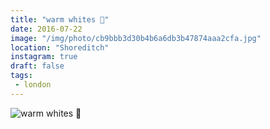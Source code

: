 ```yaml
---
title: "warm whites 🚐"
date: 2016-07-22
image: "/img/photo/cb9bbb3d30b4b6a6db3b47874aaa2cfa.jpg"
location: "Shoreditch"
instagram: true
draft: false
tags:
 - london
---
```


![warm whites 🚐](/img/photo/cb9bbb3d30b4b6a6db3b47874aaa2cfa.jpg)
